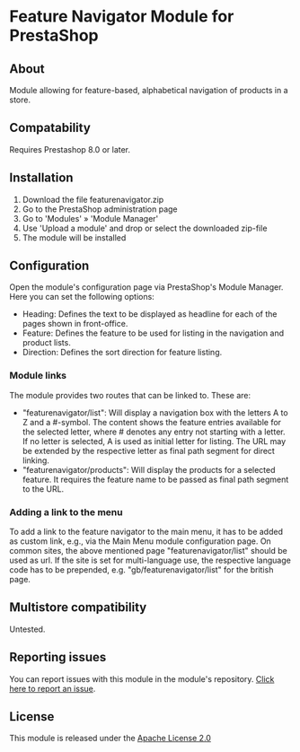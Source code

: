 # Feature Navigator Module for PrestaShop

## About

Module allowing for feature-based, alphabetical navigation of products in a store.

## Compatability

Requires Prestashop 8.0 or later.

## Installation

1. Download the file featurenavigator.zip
2. Go to the PrestaShop administration page
3. Go to 'Modules' » 'Module Manager'
4. Use 'Upload a module' and drop or select the downloaded zip-file
5. The module will be installed

## Configuration

Open the module's configuration page via PrestaShop's Module Manager. Here you can set the following options:

- Heading: Defines the text to be displayed as headline for each of the pages shown in front-office.
- Feature: Defines the feature to be used for listing in the navigation and product lists.
- Direction: Defines the sort direction for feature listing.

### Module links

The module provides two routes that can be linked to. These are:

- "featurenavigator/list": Will display a navigation box with the letters A to Z and a #-symbol. The content shows the
  feature entries available for the selected letter, where # denotes any entry not starting with a letter. If no letter
  is selected, A is used as initial letter for listing. The URL may be extended by the respective letter as final path
  segment for direct linking.
- "featurenavigator/products": Will display the products for a selected feature. It requires the feature name to be
  passed as final path segment to the URL.

### Adding a link to the menu

To add a link to the feature navigator to the main menu, it has to be added as custom link, e.g., via the Main Menu
module configuration page. On common sites, the above mentioned page "featurenavigator/list" should be used as url.
If the site is set for multi-language use, the respective language code has to be prepended, 
e.g. "gb/featurenavigator/list" for the british page.

## Multistore compatibility

Untested.

## Reporting issues

You can report issues with this module in the module's repository. [Click here to report an issue][report-issue].

## License

This module is released under the [Apache License 2.0][Apache-2.0]

[report-issue]: https://github.com/stefanschulz/featurenavigator/issues

[Apache-2.0]: https://www.apache.org/licenses/LICENSE-2.0
